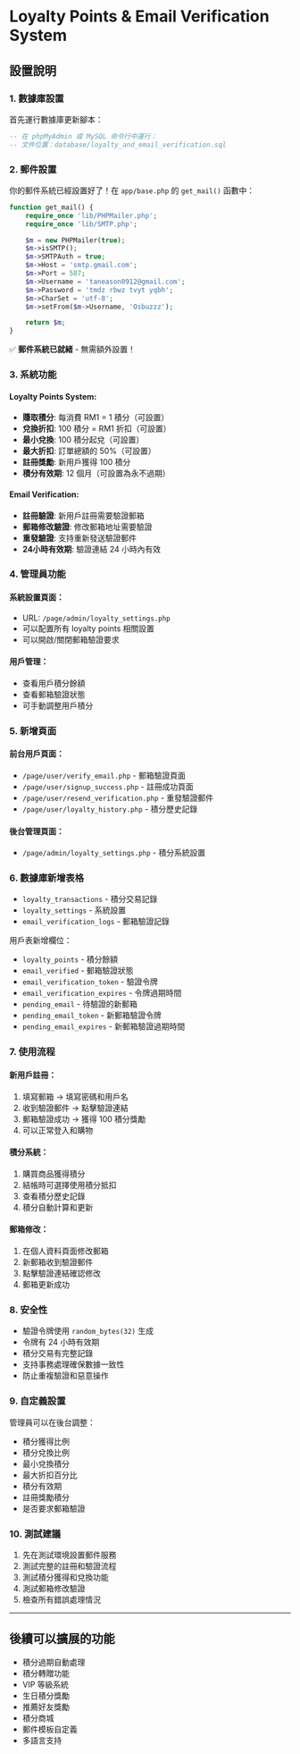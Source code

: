 # Loyalty Points & Email Verification System

## 設置說明

### 1. 數據庫設置
首先運行數據庫更新腳本：
```sql
-- 在 phpMyAdmin 或 MySQL 命令行中運行：
-- 文件位置：database/loyalty_and_email_verification.sql
```

### 2. 郵件設置
你的郵件系統已經設置好了！在 `app/base.php` 的 `get_mail()` 函數中：

```php
function get_mail() {
    require_once 'lib/PHPMailer.php';
    require_once 'lib/SMTP.php';

    $m = new PHPMailer(true);
    $m->isSMTP();
    $m->SMTPAuth = true;
    $m->Host = 'smtp.gmail.com';
    $m->Port = 587;
    $m->Username = 'taneason0912@gmail.com';
    $m->Password = 'tmdz rbwz tvyt yqbh';
    $m->CharSet = 'utf-8';
    $m->setFrom($m->Username, 'Osbuzzz');

    return $m;
}
```

✅ **郵件系統已就緒** - 無需額外設置！

### 3. 系統功能

#### Loyalty Points System:
- **賺取積分**: 每消費 RM1 = 1 積分（可設置）
- **兌換折扣**: 100 積分 = RM1 折扣（可設置）
- **最小兌換**: 100 積分起兌（可設置）
- **最大折扣**: 訂單總額的 50%（可設置）
- **註冊獎勵**: 新用戶獲得 100 積分
- **積分有效期**: 12 個月（可設置為永不過期）

#### Email Verification:
- **註冊驗證**: 新用戶註冊需要驗證郵箱
- **郵箱修改驗證**: 修改郵箱地址需要驗證
- **重發驗證**: 支持重新發送驗證郵件
- **24小時有效期**: 驗證連結 24 小時內有效

### 4. 管理員功能

#### 系統設置頁面：
- URL: `/page/admin/loyalty_settings.php`
- 可以配置所有 loyalty points 相關設置
- 可以開啟/關閉郵箱驗證要求

#### 用戶管理：
- 查看用戶積分餘額
- 查看郵箱驗證狀態
- 可手動調整用戶積分

### 5. 新增頁面

#### 前台用戶頁面：
- `/page/user/verify_email.php` - 郵箱驗證頁面
- `/page/user/signup_success.php` - 註冊成功頁面
- `/page/user/resend_verification.php` - 重發驗證郵件
- `/page/user/loyalty_history.php` - 積分歷史記錄

#### 後台管理頁面：
- `/page/admin/loyalty_settings.php` - 積分系統設置

### 6. 數據庫新增表格

- `loyalty_transactions` - 積分交易記錄
- `loyalty_settings` - 系統設置
- `email_verification_logs` - 郵箱驗證記錄

用戶表新增欄位：
- `loyalty_points` - 積分餘額
- `email_verified` - 郵箱驗證狀態
- `email_verification_token` - 驗證令牌
- `email_verification_expires` - 令牌過期時間
- `pending_email` - 待驗證的新郵箱
- `pending_email_token` - 新郵箱驗證令牌
- `pending_email_expires` - 新郵箱驗證過期時間

### 7. 使用流程

#### 新用戶註冊：
1. 填寫郵箱 → 填寫密碼和用戶名
2. 收到驗證郵件 → 點擊驗證連結
3. 郵箱驗證成功 → 獲得 100 積分獎勵
4. 可以正常登入和購物

#### 積分系統：
1. 購買商品獲得積分
2. 結帳時可選擇使用積分抵扣
3. 查看積分歷史記錄
4. 積分自動計算和更新

#### 郵箱修改：
1. 在個人資料頁面修改郵箱
2. 新郵箱收到驗證郵件
3. 點擊驗證連結確認修改
4. 郵箱更新成功

### 8. 安全性

- 驗證令牌使用 `random_bytes(32)` 生成
- 令牌有 24 小時有效期
- 積分交易有完整記錄
- 支持事務處理確保數據一致性
- 防止重複驗證和惡意操作

### 9. 自定義設置

管理員可以在後台調整：
- 積分獲得比例
- 積分兌換比例  
- 最小兌換積分
- 最大折扣百分比
- 積分有效期
- 註冊獎勵積分
- 是否要求郵箱驗證

### 10. 測試建議

1. 先在測試環境設置郵件服務
2. 測試完整的註冊和驗證流程
3. 測試積分獲得和兌換功能
4. 測試郵箱修改驗證
5. 檢查所有錯誤處理情況

---

## 後續可以擴展的功能

- 積分過期自動處理
- 積分轉贈功能
- VIP 等級系統
- 生日積分獎勵
- 推薦好友獎勵
- 積分商城
- 郵件模板自定義
- 多語言支持
